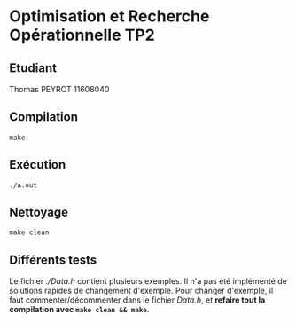 # Optimisation et Recherche Opérationnelle TP2

## Etudiant

Thomas PEYROT 11608040

## Compilation

```make```

## Exécution

```./a.out```

## Nettoyage

```make clean```

## Différents tests

Le fichier *./Data.h* contient plusieurs exemples.
Il n'a pas été implémenté de solutions rapides de changement d'exemple.
Pour changer d'exemple, il faut commenter/décommenter dans le fichier *Data.h*, et **refaire tout la compilation avec `make clean && make`**.
